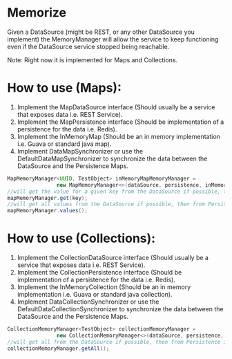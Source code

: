 # Memorize
Given a DataSource (might be REST, or any other DataSource you implement) the MemoryManager will allow the service to keep functioning even if the DataSource service stopped being reachable.

Note: Right now it is implemented for Maps and Collections.

# How to use (Maps):
1) Implement the MapDataSource interface (Should usually be a service that exposes data i.e. REST Service).
2) Implement the MapPersistence interface (Should be implementation of a persistence for the data i.e. Redis).
3) Implement the InMemoryMap (Should be an in memory implementation i.e. Guava or standard java map).
4) Implement DataMapSynchronizer or use the DefaultDataMapSynchronizer to synchronize the data between the DataSource and the Persistence Maps.

```java
MapMemoryManager<UUID, TestObject> inMemoryMapMemoryManager =
                new MapMemoryManager<>(dataSource, persistence, inMemoryPersistence, defaultDataSynchronizer);
//will get the value for a given key from the DataSource if possible, then from Persistence if possible, then from InMemory
mapMemoryManager.get(key); 
//will get all values from the DataSource if possible, then from Persistence if possible, then from InMemory
mapMemoryManager.values();
```


# How to use (Collections):
1) Implement the CollectionDataSource interface (Should usually be a service that exposes data i.e. REST Service).
2) Implement the CollectionPersistence interface (Should be implementation of a persistence for the data i.e. Redis).
3) Implement the InMemoryCollection (Should be an in memory implementation i.e. Guava or standard java collection).
4) Implement DataCollectionSynchronizer or use the DefaultDataCollectionSynchronizer to synchronize the data between the DataSource and the Persistence Maps.

```java
CollectionMemoryManager<TestObject> collectionMemoryManager =
                new CollectionMemoryManager<>(dataSource, persistence, inMemoryPersistence, defaultDataSynchronizer);
//will get all from the DataSource if possible, then from Persistence if possible, then from InMemory
collectionMemoryManager.getAll();
```



